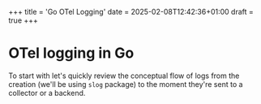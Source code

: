 +++
title = 'Go OTel Logging'
date = 2025-02-08T12:42:36+01:00
draft = true
+++

# OTel logging in Go

To start with let's quickly review the conceptual flow of logs from the creation (we'll be using `slog` package) to the moment they're sent to a collector or a backend.
